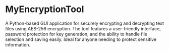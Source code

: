 # MyEncryptionTool
A Python-based GUI application for securely encrypting and decrypting text files using AES-256 encryption. The tool features a user-friendly interface, password protection for key generation, and the ability to handle file selection and saving easily. Ideal for anyone needing to protect sensitive information.
